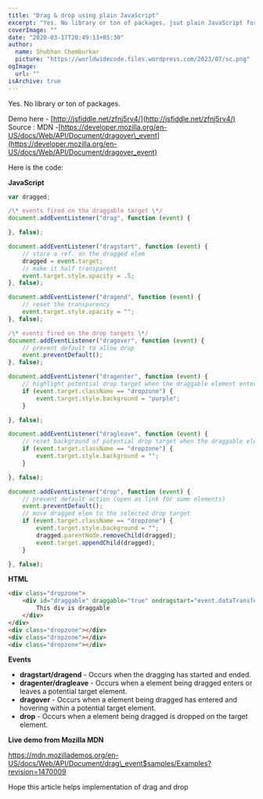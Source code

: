 ```yaml
---
title: "Drag & drop using plain JavaScript"
excerpt: "Yes. No library or ton of packages, jsut plain JavaScript for Drag & drop"
coverImage: ""
date: "2020-03-17T20:49:13+05:30"
author:
  name: Shubhan Chemburkar
  picture: "https://worldwidecode.files.wordpress.com/2023/07/sc.png"
ogImage:
  url: ""
isArchive: true
---
```


Yes. No library or ton of packages.

Demo here - [http://jsfiddle.net/zfnj5rv4/](http://jsfiddle.net/zfnj5rv4/)  
Source : MDN -[https://developer.mozilla.org/en-US/docs/Web/API/Document/dragover\_event](https://developer.mozilla.org/en-US/docs/Web/API/Document/dragover_event)

Here is the code:

**JavaScript**
```js
var dragged;

/\* events fired on the draggable target \*/
document.addEventListener("drag", function (event) {

}, false);

document.addEventListener("dragstart", function (event) {
    // store a ref. on the dragged elem
    dragged = event.target;
    // make it half transparent
    event.target.style.opacity = .5;
}, false);

document.addEventListener("dragend", function (event) {
    // reset the transparency
    event.target.style.opacity = "";
}, false);

/\* events fired on the drop targets \*/
document.addEventListener("dragover", function (event) {
    // prevent default to allow drop
    event.preventDefault();
}, false);

document.addEventListener("dragenter", function (event) {
    // highlight potential drop target when the draggable element enters it
    if (event.target.className == "dropzone") {
        event.target.style.background = "purple";
    }

}, false);

document.addEventListener("dragleave", function (event) {
    // reset background of potential drop target when the draggable element leaves it
    if (event.target.className == "dropzone") {
        event.target.style.background = "";
    }

}, false);

document.addEventListener("drop", function (event) {
    // prevent default action (open as link for some elements)
    event.preventDefault();
    // move dragged elem to the selected drop target
    if (event.target.className == "dropzone") {
        event.target.style.background = "";
        dragged.parentNode.removeChild(dragged);
        event.target.appendChild(dragged);
    }

}, false);
```

**HTML**

```html
<div class="dropzone">
    <div id="draggable" draggable="true" ondragstart="event.dataTransfer.setData('text/plain',null)">
        This div is draggable
    </div>
</div>
<div class="dropzone"></div>
<div class="dropzone"></div>
<div class="dropzone"></div>
```

**Events**

*   **dragstart/dragend** \- Occurs when the dragging has started and ended.
*   **dragenter/dragleave** - Occurs when a element being dragged enters or leaves a potential target element.
*   **dragover** \- Occurs when a element being dragged has entered and hovering within a potential target element.
*   **drop** \- Occurs when a element being dragged is dropped on the target element.

**Live demo from Mozilla MDN**

https://mdn.mozillademos.org/en-US/docs/Web/API/Document/drag\_event$samples/Examples?revision=1470009

Hope this article helps implementation of drag and drop